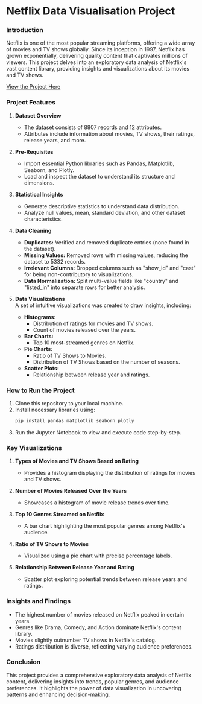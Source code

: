 # Netflix Data Visualisation Project  

### **Introduction**  
Netflix is one of the most popular streaming platforms, offering a wide array of movies and TV shows globally. Since its inception in 1997, Netflix has grown exponentially, delivering quality content that captivates millions of viewers. This project delves into an exploratory data analysis of Netflix's vast content library, providing insights and visualizations about its movies and TV shows.

[View the Project Here](https://github.com/AkshayS80/Netflix_Data_Visualisation/blob/main/netflix-data-visualisation.ipynb)

### **Project Features**  

1. **Dataset Overview**  
   - The dataset consists of 8807 records and 12 attributes.  
   - Attributes include information about movies, TV shows, their ratings, release years, and more.  

2. **Pre-Requisites**  
   - Import essential Python libraries such as Pandas, Matplotlib, Seaborn, and Plotly.  
   - Load and inspect the dataset to understand its structure and dimensions.  

3. **Statistical Insights**  
   - Generate descriptive statistics to understand data distribution.  
   - Analyze null values, mean, standard deviation, and other dataset characteristics.  

4. **Data Cleaning**  
   - **Duplicates:** Verified and removed duplicate entries (none found in the dataset).  
   - **Missing Values:** Removed rows with missing values, reducing the dataset to 5332 records.  
   - **Irrelevant Columns:** Dropped columns such as "show_id" and "cast" for being non-contributory to visualizations.  
   - **Data Normalization:** Split multi-value fields like "country" and "listed_in" into separate rows for better analysis.  

5. **Data Visualizations**  
   A set of intuitive visualizations was created to draw insights, including:  

   - **Histograms:**  
     - Distribution of ratings for movies and TV shows.  
     - Count of movies released over the years.  
   - **Bar Charts:**  
     - Top 10 most-streamed genres on Netflix.  
   - **Pie Charts:**  
     - Ratio of TV Shows to Movies.  
     - Distribution of TV Shows based on the number of seasons.  
   - **Scatter Plots:**  
     - Relationship between release year and ratings.  

### **How to Run the Project**  

1. Clone this repository to your local machine.  
2. Install necessary libraries using:  
   ```bash  
   pip install pandas matplotlib seaborn plotly  
   ```  
3. Run the Jupyter Notebook to view and execute code step-by-step.  

### **Key Visualizations**  

1. **Types of Movies and TV Shows Based on Rating**  
   - Provides a histogram displaying the distribution of ratings for movies and TV shows.  

2. **Number of Movies Released Over the Years**  
   - Showcases a histogram of movie release trends over time.  

3. **Top 10 Genres Streamed on Netflix**  
   - A bar chart highlighting the most popular genres among Netflix's audience.  

4. **Ratio of TV Shows to Movies**  
   - Visualized using a pie chart with precise percentage labels.  

5. **Relationship Between Release Year and Rating**  
   - Scatter plot exploring potential trends between release years and ratings.  

### **Insights and Findings**  

- The highest number of movies released on Netflix peaked in certain years.  
- Genres like Drama, Comedy, and Action dominate Netflix's content library.  
- Movies slightly outnumber TV shows in Netflix's catalog.  
- Ratings distribution is diverse, reflecting varying audience preferences.  

### **Conclusion**  
This project provides a comprehensive exploratory data analysis of Netflix content, delivering insights into trends, popular genres, and audience preferences. It highlights the power of data visualization in uncovering patterns and enhancing decision-making.
